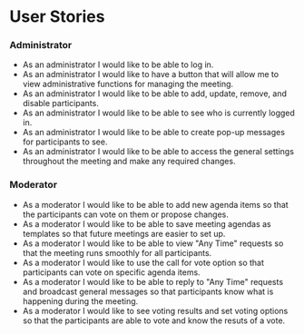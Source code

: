 # User Stories

### Administrator

- As an administrator I would like to be able to log in.
- As an administrator I would like to have a button that will allow me to view administrative functions for managing the meeting.
- As an administrator I would like to be able to add, update, remove, and disable participants.
- As an administrator I would like to be able to see who is currently logged in.
- As an administrator I would like to be able to create pop-up messages for participants to see.
- As an administrator I would like to be able to access the general settings throughout the meeting and make any required changes.

### Moderator

- As a moderator I would like to be able to add new agenda items so that the participants can vote on them or propose changes.
- As a moderator I would like to be able to save meeting agendas as templates so that future meetings are easier to set up.
- As a moderator I would like to be able to view "Any Time" requests so that the meeting runs smoothly for all participants.
- As a moderator I would like to use the call for vote option so that participants can vote on specific agenda items.
- As a moderator I would like to be able to reply to "Any Time" requests and broadcast general messages so that participants know what is happening during the meeting.
- As a moderator I would like to see voting results and set voting options so that the participants are able to vote and know the resuts of a vote.

